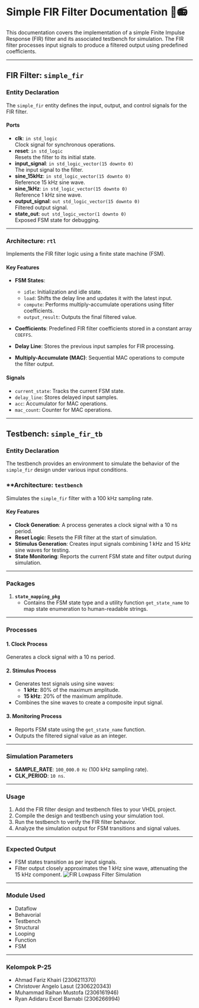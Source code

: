 # Simple FIR Filter Documentation 📡📻

This documentation covers the implementation of a simple Finite Impulse Response (FIR) filter and its associated testbench for simulation. The FIR filter processes input signals to produce a filtered output using predefined coefficients.

---

## FIR Filter: `simple_fir`

### **Entity Declaration**
The `simple_fir` entity defines the input, output, and control signals for the FIR filter.

#### **Ports**
- **clk**: `in std_logic`  
  Clock signal for synchronous operations.
- **reset**: `in std_logic`  
  Resets the filter to its initial state.
- **input_signal**: `in std_logic_vector(15 downto 0)`  
  The input signal to the filter.
- **sine_15kHz**: `in std_logic_vector(15 downto 0)`  
  Reference 15 kHz sine wave.
- **sine_1kHz**: `in std_logic_vector(15 downto 0)`  
  Reference 1 kHz sine wave.
- **output_signal**: `out std_logic_vector(15 downto 0)`  
  Filtered output signal.
- **state_out**: `out std_logic_vector(1 downto 0)`  
  Exposed FSM state for debugging.

---

### **Architecture: `rtl`**
Implements the FIR filter logic using a finite state machine (FSM).

#### **Key Features**
- **FSM States**:
  - `idle`: Initialization and idle state.
  - `load`: Shifts the delay line and updates it with the latest input.
  - `compute`: Performs multiply-accumulate operations using filter coefficients.
  - `output_result`: Outputs the final filtered value.
  
- **Coefficients**: Predefined FIR filter coefficients stored in a constant array `COEFFS`.

- **Delay Line**: Stores the previous input samples for FIR processing.

- **Multiply-Accumulate (MAC)**: Sequential MAC operations to compute the filter output.

#### **Signals**
- `current_state`: Tracks the current FSM state.
- `delay_line`: Stores delayed input samples.
- `acc`: Accumulator for MAC operations.
- `mac_count`: Counter for MAC operations.

---

## Testbench: `simple_fir_tb`

### **Entity Declaration**
The testbench provides an environment to simulate the behavior of the `simple_fir` design under various input conditions.

### **Architecture: `testbench`
Simulates the `simple_fir` filter with a 100 kHz sampling rate.

#### **Key Features**
- **Clock Generation**: A process generates a clock signal with a 10 ns period.
- **Reset Logic**: Resets the FIR filter at the start of simulation.
- **Stimulus Generation**: Creates input signals combining 1 kHz and 15 kHz sine waves for testing.
- **State Monitoring**: Reports the current FSM state and filter output during simulation.

---

### **Packages**
1. **`state_mapping_pkg`**
   - Contains the FSM state type and a utility function `get_state_name` to map state enumeration to human-readable strings.

---

### **Processes**
#### 1. **Clock Process**
Generates a clock signal with a 10 ns period.

#### 2. **Stimulus Process**
- Generates test signals using sine waves:
  - **1 kHz**: 80% of the maximum amplitude.
  - **15 kHz**: 20% of the maximum amplitude.
- Combines the sine waves to create a composite input signal.

#### 3. **Monitoring Process**
- Reports FSM state using the `get_state_name` function.
- Outputs the filtered signal value as an integer.

---

### **Simulation Parameters**
- **SAMPLE_RATE**: `100_000.0 Hz` (100 kHz sampling rate).
- **CLK_PERIOD**: `10 ns`.

---

### **Usage**
1. Add the FIR filter design and testbench files to your VHDL project.
2. Compile the design and testbench using your simulation tool.
3. Run the testbench to verify the FIR filter behavior.
4. Analyze the simulation output for FSM transitions and signal values.

---

### **Expected Output**
- FSM states transition as per input signals.
- Filter output closely approximates the 1 kHz sine wave, attenuating the 15 kHz component.
![FIR Lowpass Filter Simulation](https://hackmd.io/_uploads/BkY2CBXEyx.jpg)

---

### **Module Used**
- Dataflow
- Behavorial
- Testbench
- Structural
- Looping
- Function
- FSM


---

### **Kelompok P-25**
- Ahmad Fariz Khairi (2306211370)
- Christover Angelo Lasut (2306220343)
- Muhammad Raihan Mustofa (2306161946)
- Ryan Adidaru Excel Barnabi (2306266994)
